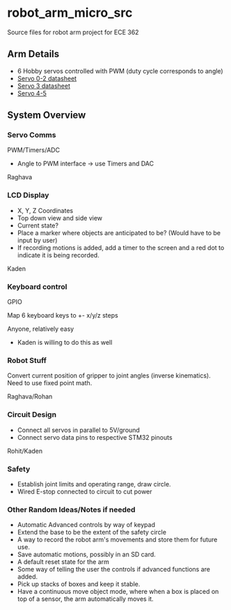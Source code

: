 # robot_arm_micro_src

Source files for robot arm project for ECE 362

## Arm Details

- 6 Hobby servos controlled with PWM (duty cycle corresponds to angle)
- [Servo 0-2 datasheet](https://components101.com/sites/default/files/component_datasheet/MG996R-Datasheet.pdf)
- [Servo 3 datasheet](http://www.ee.ic.ac.uk/pcheung/teaching/DE1_EE/stores/sg90_datasheet.pdf)
- [Servo 4-5](https://www.agf-rc.com/agfrc-digital-servo-b11dls-p1670802.html)

## System Overview

### Servo Comms

PWM/Timers/ADC

- Angle to PWM interface -> use Timers and DAC

Raghava

### LCD Display

- X, Y, Z Coordinates
- Top down view and side view
- Current state?
- Place a marker where objects are anticipated to be? (Would have to be input by user)
- If recording motions is added, add a timer to the screen and a red dot to indicate it is being recorded.


Kaden

### Keyboard control

GPIO

Map 6 keyboard keys to +- x/y/z steps 

Anyone, relatively easy
- Kaden is willing to do this as well

### Robot Stuff

Convert current position of gripper to joint angles (inverse kinematics). Need to use fixed point math. 

Raghava/Rohan

### Circuit Design

- Connect all servos in parallel to 5V/ground
- Connect servo data pins to respective STM32 pinouts

Rohit/Kaden

### Safety

- Establish joint limits and operating range, draw circle.
- Wired E-stop connected to circuit to cut power

### Other Random Ideas/Notes if needed
- Automatic Advanced controls by way of keypad
- Extend the base to be the extent of the safety circle
- A way to record the robot arm's movements and store them for future use.
- Save automatic motions, possibly in an SD card.
- A default reset state for the arm
- Some way of telling the user the controls if advanced functions are added.
- Pick up stacks of boxes and keep it stable.
- Have a continuous move object mode, where when a box is placed on top of a sensor, the arm automatically moves it.
